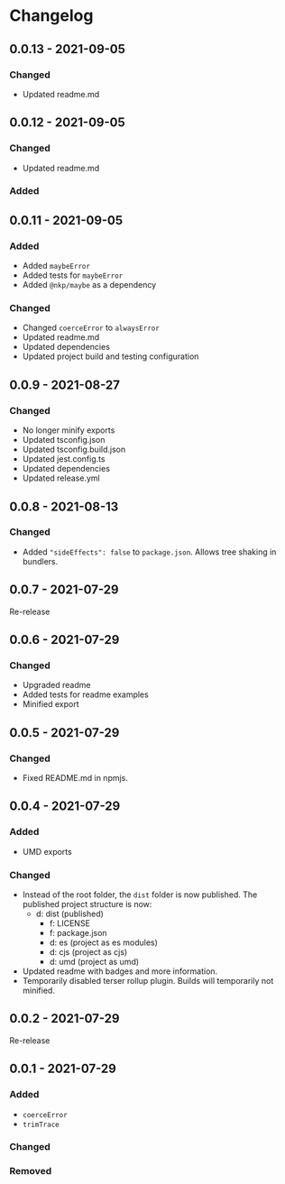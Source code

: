 # Changelog

## 0.0.13 - 2021-09-05

### Changed

- Updated readme.md

## 0.0.12 - 2021-09-05

### Changed

- Updated readme.md

### Added

## 0.0.11 - 2021-09-05

### Added

- Added `maybeError`
- Added tests for `maybeError`
- Added `@nkp/maybe` as a dependency

### Changed

- Changed `coerceError` to `alwaysError`
- Updated readme.md
- Updated dependencies
- Updated project build and testing configuration

## 0.0.9 - 2021-08-27

### Changed

- No longer minify exports
- Updated tsconfig.json
- Updated tsconfig.build.json
- Updated jest.config.ts
- Updated dependencies
- Updated release.yml

## 0.0.8 - 2021-08-13

### Changed

- Added `"sideEffects": false` to `package.json`. Allows tree shaking in bundlers.

## 0.0.7 - 2021-07-29

Re-release

## 0.0.6 - 2021-07-29

### Changed

- Upgraded readme
- Added tests for readme examples
- Minified export

## 0.0.5 - 2021-07-29

### Changed

- Fixed README.md in npmjs.

## 0.0.4 - 2021-07-29

### Added

- UMD exports

### Changed

- Instead of the root folder, the `dist` folder is now published. The published project structure is now:
  - d: dist (published)
    - f: LICENSE
    - f: package.json
    - d: es (project as es modules)
    - d: cjs (project as cjs)
    - d: umd (project as umd)
- Updated readme with badges and more information.
- Temporarily disabled terser rollup plugin. Builds will temporarily not minified.

## 0.0.2 - 2021-07-29

Re-release

## 0.0.1 - 2021-07-29

### Added

- `coerceError`
- `trimTrace`

### Changed

### Removed
